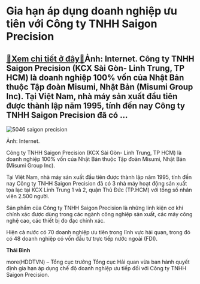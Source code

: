 Gia hạn áp dụng doanh nghiệp ưu tiên với Công ty TNHH Saigon Precision
======================================================================

[:gift:Xem chi tiết ở đây:gift:](https://hddtvn.com/gia-han-ap-dung-doanh-nghiep-uu-tien-voi-cong-ty-tnhh-saigon-precision/)Ảnh: Internet. Công ty TNHH Saigon Precision (KCX Sài Gòn- Linh Trung, TP HCM) là doanh nghiệp 100% vốn của Nhật Bản thuộc Tập đoàn Misumi, Nhật Bản (Misumi Group Inc). Tại Việt Nam, nhà máy sản xuất đầu tiên được thành lập năm 1995, tính đến nay Công ty TNHH Saigon Precision đã có …
---------------------------------------------------------------------------------------------------------------------------------------------------------------------------------------------------------------------------------------------------------------------------------------------------------------





![5046 saigon precision](https://haiquanonline.com.vn/stores/news_dataimages/binhht/072020/10/14/in_article/5046_saigon-precision.jpg?rt=20200710145638 "undefined")


Ảnh: Internet.



Công ty TNHH Saigon Precision (KCX Sài Gòn- Linh Trung, TP HCM) là doanh nghiệp 100% vốn của Nhật Bản thuộc Tập đoàn Misumi, Nhật Bản (Misumi Group Inc).


Tại Việt Nam, nhà máy sản xuất đầu tiên được thành lập năm 1995, tính đến nay Công ty TNHH Saigon Precision đã có 3 nhà máy hoạt động sản xuất tọa lạc tại KCX Linh Trung 1 và 2, quận Thủ Đức (TP.HCM) với tổng số nhân viên 2.500 người.


Sản phẩm của Công ty TNHH Saigon Precision là những linh kiện cơ khí chính xác được dùng trong các ngành công nghiệp sản xuất, các máy công nghệ cao, các thiết bị đo đạc chính xác.


Hiện cả nước có 70 doanh nghiệp ưu tiên trong lĩnh vực hải quan, trong đó có 48 doanh nghiệp có vốn đầu tư trực tiếp nước ngoài (FDI).




**Thái Bình**



more(HDDTVN) – Tổng cục trưởng Tổng cục Hải quan vừa ban hành quyết định gia hạn áp dụng chế độ doanh nghiệp ưu tiếp đối với Công ty TNHH Saigon Precision.

